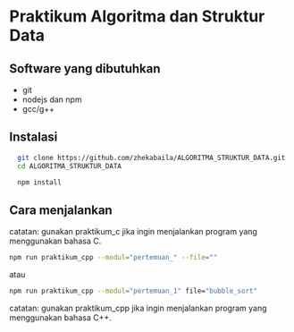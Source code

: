 # Praktikum Algoritma dan Struktur Data

## Software yang dibutuhkan

- git
- nodejs dan npm
- gcc/g++

## Instalasi

```bash
  git clone https://github.com/zhekabaila/ALGORITMA_STRUKTUR_DATA.git
  cd ALGORITMA_STRUKTUR_DATA
```

```bash
  npm install
```

## Cara menjalankan

catatan: gunakan praktikum_c jika ingin menjalankan program yang menggunakan bahasa C.

```bash
npm run praktikum_cpp --modul="pertemuan_" --file=""
```

atau

```bash
npm run praktikum_cpp --modul="pertemuan_1" file="bubble_sort"
```

catatan: gunakan praktikum_cpp jika ingin menjalankan program yang menggunakan bahasa C++.
